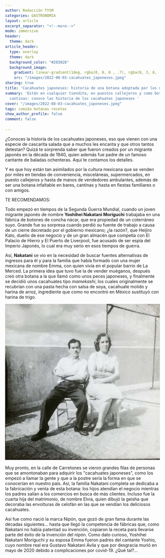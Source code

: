 ```yaml
---
author: Redacción TYSM
categories: GASTRONOMIA
layout: article
excerpt_separator: "<!--more-->"
mode: immersive
header:
  theme: dark
article_header:
  type: overlay
  theme: dark
  background_color: "#203028"
  background_image:
    gradient: linear-gradient(1deg, rgba(0, 0, 0 , .7), rgba(8, 3, 8, .9))
    src: "/images/2022-08-03-cacahuates_japoneses.jpeg"
sharing: true
title: 'Cacahuates japoneses: historia de una botana adoptada por los mexicanos'
summary: 'Están en cualquier tiendita, en puestos callejeros y como botana en las
  cantinas: conoce las historia de los cacahuates japoneses '
cover: "/images/2022-08-03-cacahuates_japoneses.jpeg"
tags: comida botanas recetas
show_author_profile: false
comment: false

---
```

¿Conoces la historia de los cacahuates japoneses, eso que vienen con una especie de cascarita salada que a muchos les encanta y que otros tantos detestan? Quizá te sorprenda saber que fueron creados por un migrante japonés en la década de 1940, quien además fue padre de un famoso cantante de baladas ochenteras. Aquí te contamos los detalles.

Y es que hoy están tan asimilados por la cultura mexicana que se venden por miles en tiendas de conveniencia, misceláneas, supermercados, en puesto callejeros y hasta de manos de vendedores ambulantes, además de ser una botana infaltable en bares, cantinas y hasta en fiestas familiares o con amigos.

TE RECOMENDAMOS:

Todo empezó en tiempos de la Segunda Guerra Mundial, cuando un joven migrante japonés de nombre **Yoshihei Nakatani Moriguchi** trabajaba en una fábrica de botones de concha nácar, que era propiedad de un coterráneo suyo. Grande fue su sorpresa cuando perdió su fuente de trabajo a causa de un cierre decretado por el gobierno mexicano; ¿la razón?, que Heijiro Kato, dueño de ese negocio y de un gran almacén que competía con El Palacio de Hierro y El Puerto de Liverpool, fue acusado de ser espía del Imperio Japonés, lo cual era muy serio en esos tiempos de guerra.

Así, **Nakatani** se vio en la necesidad de buscar fuentes alternativas de ingresos para él y para la familia que había formado con una mujer mexicana de nombre Emma, con quien vivía en el popular barrio de La Merced. La primera idea que tuvo fue la de vender muéganos, después creó otra botana a la que llamó como unos peces japoneses, y finalmente se decidió unos cacahuates tipo _mamekashi_, los cuales originalmente se recubrían con una pasta hecha con salsa de soya, cacahuate molido y harina de arroz, ingrediente que como no encontró en México sustituyó con harina de trigo.

![](/images/2022-08-03-matromonio_nakatani_historia_cacahuates_japoneses.jpeg)

Muy pronto, en la calle de Carretones se vieron grandes filas de personas que se amontonaban para adquirir los "cacahuates japoneses", como los empezó a llamar la gente y que a la postre sería la forma en que se conocerían en nuestro país. Así, la familia Nakatani completa se dedicaba a la fabricación y venta de esta botana: los hijos atendían el negocio mientras los padres salían a los comercios en busca de más clientes. Incluso fue la cuarta hija del matrimonio, de nombre Elvia, quien dibujó la geisha que decoraba las envolturas de celofán en las que se vendían los deliciosos cacahuates.

Así fue como nació la marca Nipón, que gozó de gran fama durante las décadas siguientes… hasta que llegó la competencia de fábricas que, como Nakatani no había patentad su invención, copiaron la receta para llevarse parte del éxito de la invención del nipón. Como dato curioso, Yoshihei Nakatani Moriguchi y su esposa Emma fueron padres del cantante Yoshio, cuyo nombre real era Gustavo Nakatani Ávila y que por desgracia murió en mayo de 2020 debido a complicaciones por covid-19. ¿Qué tal?…
